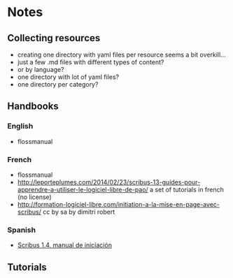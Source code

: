 # Notes

## Collecting resources

- creating one directory with yaml files per resource seems a bit overkill...
- just a few .md files with different types of content?
- or by language?
- one directory with lot of yaml files?
- one directory per category?

## Handbooks

### English

- flossmanual

### French

- flossmanual
- <http://leporteplumes.com/2014/02/23/scribus-13-guides-pour-apprendre-a-utiliser-le-logiciel-libre-de-pao/> a set of tutorials in french (no license)
- <http://formation-logiciel-libre.com/initiation-a-la-mise-en-page-avec-scribus/> cc by sa by dimitri robert

### Spanish

- [Scribus 1.4, manual de iniciación](http://www.menosmedia.org/spip.php?article64)

## Tutorials
